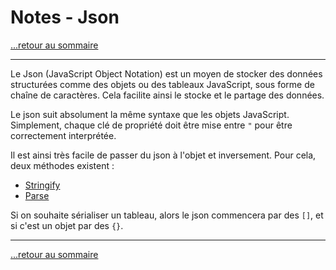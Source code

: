 # Notes - Json

[...retour au sommaire](../sommaire.md)

---

Le Json (JavaScript Object Notation) est un moyen de stocker des données structurées comme des objets ou des tableaux JavaScript, sous forme de chaîne de caractères.
Cela facilite ainsi le stocke et le partage des données.

Le json suit absolument la même syntaxe que les objets JavaScript. Simplement, chaque clé de propriété doit être mise entre `"` pour être correctement interprétée.

Il est ainsi très facile de passer du json à l'objet et inversement. Pour cela, deux méthodes existent :

* [Stringify](./jsonStringify.md)
* [Parse](./jsonParse.md)

Si on souhaite sérialiser un tableau, alors le json commencera par des `[]`, et si c'est un objet par des `{}`.

---

[...retour au sommaire](../sommaire.md)